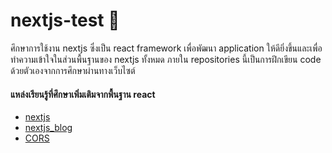# nextjs-test :slightly_smiling_face:
ศึกษาการใช้งาน nextjs ซึ่งเป็น react framework เพื่อพัฒนา application ให้ดียิ่งขึ้นและเพื่อทำความเข้าใจในส่วนพื้นฐานของ nextjs ทั้งหมด
ภายใน repositories นี้เป็นการฝึกเขียน code ด้วยตัวเองจากการศึกษาผ่านทางเว็บไซต์



#### แหล่งเรียนรู้ที่ศึกษาเพิ่มเติมจากพื้นฐาน react
* [nextjs](https://nextjs.org/docs)
* [nextjs_blog](https://www.devahoy.com/tutorials/learn-nextjs/intro)
* [CORS](https://medium.com/neverrest/cors-%E0%B8%A3%E0%B8%A7%E0%B8%A1%E0%B8%A7%E0%B8%B4%E0%B8%98%E0%B8%B5%E0%B8%81%E0%B8%B2%E0%B8%A3%E0%B9%81%E0%B8%81%E0%B9%89%E0%B9%84%E0%B8%82%E0%B8%9B%E0%B8%B1%E0%B8%8D%E0%B8%AB%E0%B8%B2-cors-%E0%B8%97%E0%B8%B5%E0%B9%88-web-developer-%E0%B8%95%E0%B9%89%E0%B8%AD%E0%B8%87%E0%B9%80%E0%B8%88%E0%B8%AD-5afb6a9e742f)
